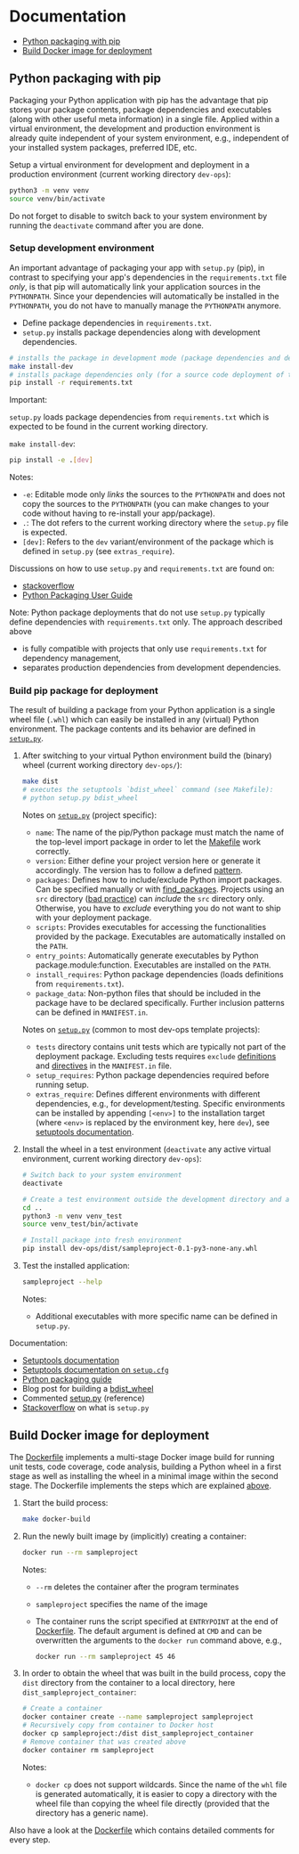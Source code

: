 # Documentation

- [Python packaging with pip](#python-packaging-with-pip)
- [Build Docker image for deployment](#build-docker-image-for-deployment)

## Python packaging with pip

Packaging your Python application with pip has the advantage that pip stores your
package contents, package dependencies and executables (along with other useful meta information)
in a single file. Applied within a virtual environment, the development and production environment is already
quite independent of your system environment, e.g., independent of your installed system packages, preferred IDE, etc.

Setup a virtual environment for development and deployment in a production environment
(current working directory `dev-ops`):

```bash
python3 -m venv venv
source venv/bin/activate
```

Do not forget to disable to switch back to your system environment by running the `deactivate` command after you are done.

### Setup development environment

An important advantage of packaging your app with `setup.py` (pip), in contrast to specifying your app's dependencies in the `requirements.txt` file *only*, is that pip will automatically link your application sources in the `PYTHONPATH`. Since your dependencies will automatically be installed in the
`PYTHONPATH`, you do not have to manually manage the `PYTHONPATH` anymore.

- Define package dependencies in `requirements.txt`.
- `setup.py` installs package dependencies along with development dependencies.

```bash
# installs the package in development mode (package dependencies and development dependencies)
make install-dev
# installs package dependencies only (for a source code deployment of the package in production)
pip install -r requirements.txt
```

Important:

`setup.py` loads package dependencies from `requirements.txt` which is expected to be
found in the current working directory.

`make install-dev`:

```bash
pip install -e .[dev]
```

Notes:

- `-e`: Editable mode only *links* the sources to the `PYTHONPATH` and does not
 copy the sources to the `PYTHONPATH` (you can make changes to your code without
 having to re-install your app/package).
- `.`: The dot refers to the current working directory where the `setup.py` file is expected.
- `[dev]`: Refers to the `dev` variant/environment of the package which is defined in `setup.py` (see `extras_require`).

Discussions on how to use `setup.py` and `requirements.txt` are found on:

- [stackoverflow](https://stackoverflow.com/questions/14399534/reference-requirements-txt-for-the-install-requires-kwarg-in-setuptools-setup-py)
- [Python Packaging User Guide](https://packaging.python.org/discussions/install-requires-vs-requirements/)

Note: Python package deployments that do not use `setup.py` typically define dependencies with `requirements.txt` only. The approach described above

- is fully compatible with projects that only use `requirements.txt` for dependency management,
- separates production dependencies from development dependencies.

### Build pip package for deployment

The result of building a package from your Python application is a single wheel file (`.whl`) which can
easily be installed in any (virtual) Python environment. The package contents and its behavior are defined in
[`setup.py`](../setup.py).

1. After switching to your virtual Python environment build the (binary) wheel (current working directory `dev-ops/`):

   ```bash
   make dist
   # executes the setuptools `bdist_wheel` command (see Makefile):
   # python setup.py bdist_wheel
   ```

   Notes on [`setup.py`](../setup.py) (project specific):
    - `name`: The name of the pip/Python package must match the name of the top-level import package in order to let the [Makefile](../Makefile) work correctly.
    - `version`: Either define your project version here or generate it accordingly. The version has to follow a defined [pattern](https://packaging.python.org/guides/distributing-packages-using-setuptools/#choosing-a-versioning-scheme).  
    - `packages`: Defines how to include/exclude Python import packages. Can be specified manually or with [find_packages](https://setuptools.readthedocs.io/en/latest/setuptools.html#using-find-packages). Projects using an `src` directory ([bad practice](https://docs.python-guide.org/writing/structure/#the-actual-module)) can *include* the `src` directory only. Otherwise, you have to *exclude* everything you do not want to ship with your deployment package.
    - `scripts`: Provides executables for accessing the functionalities provided by the package. Executables are automatically installed on the `PATH`.
    - `entry_points`: Automatically generate executables by Python package.module:function. Executables are installed on the `PATH`.
    - `install_requires`: Python package dependencies (loads definitions from `requirements.txt`).
    - `package_data`: Non-python files that should be included in the package have to be declared specifically. Further inclusion patterns can be defined in `MANIFEST.in`.

   Notes on [`setup.py`](../setup.py) (common to most dev-ops template projects):
    - `tests` directory contains unit tests which are typically not part of the deployment package. Excluding tests requires `exclude` [definitions](https://setuptools.readthedocs.io/en/latest/setuptools.html#using-find-packages) and [directives](https://stackoverflow.com/questions/8556996/setuptools-troubles-excluding-packages-including-data-files/11669299#11669299) in the `MANIFEST.in` file.
    - `setup_requires`: Python package dependencies required before running setup.
    - `extras_require`: Defines different environments with different dependencies, e.g., for development/testing. Specific environments can be installed by appending `[<env>]` to the installation target (where `<env>` is replaced by the environment key, here `dev`), see [setuptools documentation](https://setuptools.readthedocs.io/en/latest/setuptools.html#declaring-dependencies).

2. Install the wheel in a test environment (`deactivate` any active virtual environment, current working directory `dev-ops`):

   ```bash
   # Switch back to your system environment
   deactivate

   # Create a test environment outside the development directory and activate it
   cd ..
   python3 -m venv venv_test
   source venv_test/bin/activate

   # Install package into fresh environment
   pip install dev-ops/dist/sampleproject-0.1-py3-none-any.whl
   ```

3. Test the installed application:

   ```bash
   sampleproject --help
   ```

   Notes:
    - Additional executables with more specific name can be defined in `setup.py`.

Documentation:

- [Setuptools documentation](https://setuptools.readthedocs.io/en/latest/setuptools.html)
- [Setuptools documentation on `setup.cfg`](https://setuptools.readthedocs.io/en/latest/setuptools.html#configuring-setup-using-setup-cfg-files)
- [Python packaging guide](https://packaging.python.org/guides/distributing-packages-using-setuptools/#setup-args)
- Blog post for building a [bdist_wheel](https://dzone.com/articles/executable-package-pip-install)
- Commented [setup.py](https://github.com/pypa/sampleproject/blob/master/setup.py) (reference)
- [Stackoverflow](https://stackoverflow.com/questions/1471994/what-is-setup-py) on what is `setup.py`

## Build Docker image for deployment

The [Dockerfile](../Dockerfile) implements a multi-stage Docker image build for
running unit tests, code coverage, code analysis,
building a Python wheel in a first stage as well as installing the wheel in a
minimal image within the second stage. The Dockerfile implements the steps which
are explained [above](#build-pip-package-for-deployment).

1. Start the build process:

   ```bash
   make docker-build
   ```

2. Run the newly built image by (implicitly) creating a container:

   ```bash
   docker run --rm sampleproject
   ```

   Notes:
    - `--rm` deletes the container after the program terminates
    - `sampleproject` specifies the name of the image
    - The container runs the script specified at `ENTRYPOINT` at the end of [Dockerfile](../Dockerfile). The default argument is defined at `CMD` and can
    be overwritten the arguments to the `docker run` command above, e.g.,

      ```bash
      docker run --rm sampleproject 45 46
      ```

3. In order to obtain the wheel that was built in the build process, copy the `dist` directory from the container to a local directory, here `dist_sampleproject_container`:

   ```bash
   # Create a container
   docker container create --name sampleproject sampleproject
   # Recursively copy from container to Docker host
   docker cp sampleproject:/dist dist_sampleproject_container
   # Remove container that was created above
   docker container rm sampleproject
   ```

   Notes:
    - `docker cp` does not support wildcards. Since the name of the `whl` file is generated automatically, it is easier to copy a directory with the wheel file than copying the wheel file directly (provided that the directory has a generic name).

  Also have a look at the [Dockerfile](../Dockerfile) which contains detailed comments for every step.
